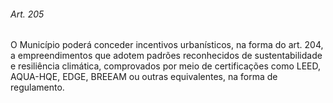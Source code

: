 
###### Art. 205
O Município poderá conceder incentivos urbanísticos, na forma do art. 204, a empreendimentos que adotem padrões reconhecidos de sustentabilidade e resiliência climática, comprovados por meio de certificações como LEED, AQUA-HQE, EDGE, BREEAM ou outras equivalentes, na forma de regulamento.
